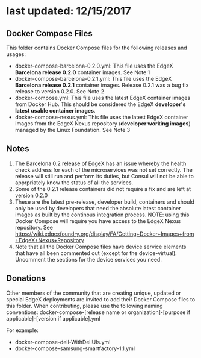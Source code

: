 # last updated:  12/15/2017

## Docker Compose Files
This folder contains Docker Compose files for the following releases and usages:
* docker-compose-barcelona-0.2.0.yml:  This file uses the EdgeX **Barcelona release 0.2.0** container images.  See Note 1
* docker-compose-barcelona-0.2.1.yml:  This file uses the EdgeX **Barcelona release 0.2.1** container images.  Release 0.2.1 was a bug fix release to version 0.2.0.  See Note 2
* docker-compose.yml:                  This file uses the latest EdgeX container images from Docker Hub.  This should be considered the EdgeX **developer's latest usable container images**.
* docker-compose-nexus.yml:            This file uses the latest EdgeX container images from the EdgeX Nexus repository (**developer working images**) managed by the Linux Foundation. See Note 3

## Notes
1. The Barcelona 0.2 release of EdgeX has an issue whereby the health check address for each of the microservices was not set correctly.  The release will still run and perform its duties, but Consul will not be able to apprpriately know the status of all the services.
2. Some of the 0.2.1 release containers did not require a fix and are left at version 0.2.0
3. These are the latest pre-release, developer build, containers and should only be used by developers that need the absolute latest container images as built by the continous integration process.  NOTE:  using this Docker Compose will require you have access to the EdgeX Nexus repository.  See https://wiki.edgexfoundry.org/display/FA/Getting+Docker+Images+from+EdgeX+Nexus+Repository
4. Note that all the Docker Compose files have device service elements that have all been commented out (except for the device-virtual).  Uncomment the sections for the device services you need.

## Donations
Other members of the community that are creating unique, updated or special EdgeX deployments are invited to add their Docker Compose files to this folder.  When contributing, please use the following naming conventions:
docker-compose-[release name or organization]-[purpose if applicable]-[version if applicable].yml

For example:
* docker-compose-dell-WithDellUIs.yml
* docker-compose-samsung-smartfactory-1.1.yml

